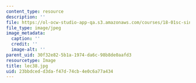 ```yaml
---
content_type: resource
description: ''
file: https://ol-ocw-studio-app-qa.s3.amazonaws.com/courses/18-01sc-single-variable-calculus-fall-2010/23bbdcedd3daf47d74cb4e0c6a77a434_lec38.jpg
file_type: image/jpeg
image_metadata:
  caption: ''
  credit: ''
  image-alt: ''
parent_uid: 30f32e82-5b1a-1974-da6c-98b8de0aafd3
resourcetype: Image
title: lec38.jpg
uid: 23bbdced-d3da-f47d-74cb-4e0c6a77a434
---
```

